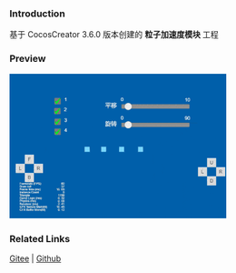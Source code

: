### Introduction

基于 CocosCreator 3.6.0 版本创建的 **粒子加速度模块** 工程

### Preview
![image](../../../gif/202203/2022030537.gif)

### Related Links
[Gitee](https://gitee.com/mirrors_cocos-creator/test-cases-3d/blob/v3.0/assets/cases/particle) | [Github](https://github.com/cocos-creator/test-cases-3d/blob/v3.0/assets/cases/particle)